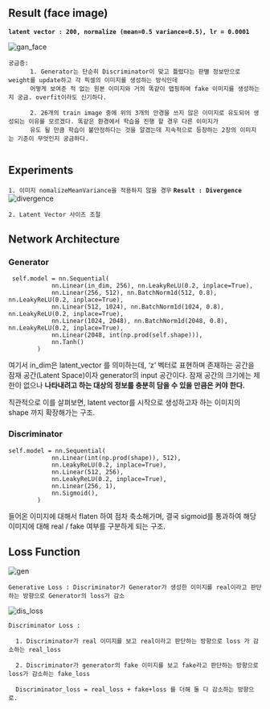 ## Result (face image)
**`latent vector : 200, normalize (mean=0.5 variance=0.5), lr = 0.0001`**

![gan_face](https://user-images.githubusercontent.com/51018265/75560311-45b89c00-5a88-11ea-8d72-736843a94907.png)

```
궁금증:
      1. Generator는 단순히 Discriminator이 맞고 틀렸다는 판별 정보만으로 weight를 update하고 각 픽셀의 이미지를 생성하는 방식인데
      어떻게 보여준 적 없는 원본 이미지와 거의 똑같이 맵핑하여 fake 이미지를 생성하는지 궁금. overfit이라도 신기하다.
      
      2. 26개의 train image 중에 위의 3개의 안경을 쓰지 않은 이미지로 유도되어 생성되는 이유를 모르겠다. 똑같은 환경에서 학습을 진행 할 경우 다른 이미지가
      유도 될 만큼 학습이 불안정하다는 것을 알겠는데 지속적으로 등장하는 2장의 이미지는 기준이 무엇인지 궁금하다.
      
```

## Experiments

`1. 이미지 nomalizeMeanVariance을 적용하지 않을 경우` **`Result : Divergence`**
![divergence](https://user-images.githubusercontent.com/51018265/75564143-f033bd80-5a8e-11ea-9a43-db6853841491.png)

```
2. Latent Vector 사이즈 조절
```

## Network Architecture

### Generator
```
 self.model = nn.Sequential(
            nn.Linear(in_dim, 256), nn.LeakyReLU(0.2, inplace=True),
            nn.Linear(256, 512), nn.BatchNorm1d(512, 0.8), nn.LeakyReLU(0.2, inplace=True),
            nn.Linear(512, 1024), nn.BatchNorm1d(1024, 0.8), nn.LeakyReLU(0.2, inplace=True),
            nn.Linear(1024, 2048), nn.BatchNorm1d(2048, 0.8), nn.LeakyReLU(0.2, inplace=True),
            nn.Linear(2048, int(np.prod(self.shape))),
            nn.Tanh()
        )
```
여기서 in_dim은 latent_vector 를 의미하는데, ‘z’ 벡터로 표현하며 존재하는 공간을 잠재 공간(Latent Space)이자 generator의 input 공간이다.
잠재 공간의 크기에는 제한이 없으나 **나타내려고 하는 대상의 정보를 충분히 담을 수 있을 만큼은 커야 한다.**

직관적으로 이를 살펴보면, latent vector를 시작으로 생성하고자 하는 이미지의 shape 까지 확장해가는 구조.

### Discriminator
```
self.model = nn.Sequential(
            nn.Linear(int(np.prod(shape)), 512),
            nn.LeakyReLU(0.2, inplace=True),
            nn.Linear(512, 256),
            nn.LeakyReLU(0.2, inplace=True),
            nn.Linear(256, 1),
            nn.Sigmoid(),
        )
```

들어온 이미지에 대해서 flaten 하여 점차 축소해가며, 결국 sigmoid를 통과하여 해당 이미지에 대해 real / fake 여부를 구분하게 되는 구조.


## Loss Function

![gen](https://user-images.githubusercontent.com/51018265/75559215-697ae280-5a86-11ea-99a4-5a39124d1f6a.png)

`Generative Loss : Discriminator가 Generator가 생성한 이미지를 real이라고 판단하는 방향으로 Generator의 loss가 감소`

![dis_loss](https://user-images.githubusercontent.com/51018265/75559220-6b44a600-5a86-11ea-9a47-205b7e28174a.png)

```
Discriminator Loss : 

  1. Discriminator가 real 이미지를 보고 real이라고 판단하는 방향으로 loss 가 감소하는 real_loss
  
  2. Discriminator가 generator의 fake 이미지를 보고 fake라고 판단하는 방향으로 loss가 감소하는 fake_loss
  
  Discriminator_loss = real_loss + fake+loss 를 더해 둘 다 감소하는 방향으로.
```
